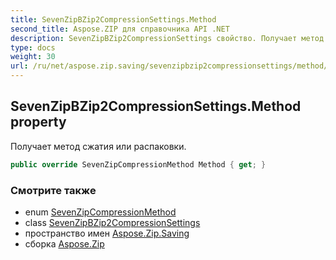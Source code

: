 ```yaml
---
title: SevenZipBZip2CompressionSettings.Method
second_title: Aspose.ZIP для справочника API .NET
description: SevenZipBZip2CompressionSettings свойство. Получает метод сжатия или распаковки.
type: docs
weight: 30
url: /ru/net/aspose.zip.saving/sevenzipbzip2compressionsettings/method/
---
```

## SevenZipBZip2CompressionSettings.Method property

Получает метод сжатия или распаковки.

```csharp
public override SevenZipCompressionMethod Method { get; }
```

### Смотрите также

* enum [SevenZipCompressionMethod](../../sevenzipcompressionmethod/)
* class [SevenZipBZip2CompressionSettings](../)
* пространство имен [Aspose.Zip.Saving](../../sevenzipbzip2compressionsettings/)
* сборка [Aspose.Zip](../../../)


